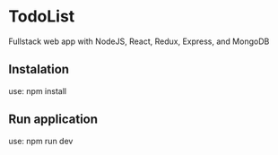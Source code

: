 # TodoList
Fullstack web app with NodeJS, React, Redux, Express, and MongoDB

## Instalation
use: npm install

## Run application
use: npm run dev
